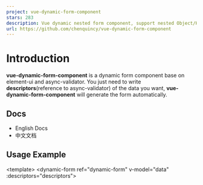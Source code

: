 ```yaml
---
project: vue-dynamic-form-component
stars: 283
description: Vue dynamic nested form component, support nested Object/Hashmap/Array. Vue动态多级表单组件，支持嵌套对象/Hashmap/数组。
url: https://github.com/chenquincy/vue-dynamic-form-component
---
```


Introduction
============

**vue-dynamic-form-component** is a dynamic form component base on element-ui and async-validator. You just need to write **descriptors**(reference to async-validator) of the data you want, **vue-dynamic-form-component** will generate the form automatically.

Docs
----

-   English Docs
-   中文文档

Usage Example
-------------

<template\>
  <dynamic-form
    ref\="dynamic-form"
    v-model\="data"
    :descriptors\="descriptors"\>
    <template slot="operations">
      <el-button @click\="reset"\>reset</el-button\>
      <el-button type\="primary" @click\="validate"\>validate</el-button\>
    </template\>
  </dynamic-form\>
</template\>

<script\>
// import and register element-ui first
import DynamicForm from 'vue-dynamic-form-component'
export default {
  components: {
    DynamicForm
  },
  data () {
    return {
      descriptors: {
        name: { type: 'string', min: 3, max: 15, required: true },
        homepage: { type: 'url', message: 'The homepage must be an url' },
        company: {
          type: 'object',
          fields: {
            name: { type: 'string', required: true },
            address: {
              type: 'object',
              fields: {
                province: { type: 'string', required: true },
                city: { type: 'string' }
              }
            }
          }
        },
        children: {
          type: 'array',
          defaultField: {
            type: 'object',
            fields:{
              name: { type: 'string', min: 3, max: 15, required: true },
              age: { type: 'number', min: 1, max: 100, required: true }
            }
          }
        }
      },
      data: {}
    }
  },
  methods: {
    reset () {
      this.$refs\['dynamic-form'\].resetFields()
    },
    validate () {
      this.$refs\['dynamic-form'\].validate()
    }
  }
}
</script\>

Features
--------

-   Generate form from **descriptors**
-   Support almost all data type
-   Support **multi-level form** for `Object` / `Array` / `Hashmap`
-   Support data **validation**
-   **Multi-Languages** support
-   Support **custom component**

Todo
----

**vue-dynamic-form-component** can do more. There are a few things that it currently doesn't support but are planned:

-   Custom component props
-   Custom component event
-   Custom component
-   Custom theme
-   Value change event

Question
--------

Please submit your question in Github Issue .

License
-------

MIT license
